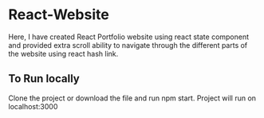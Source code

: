 # React-Website
Here, I have created React Portfolio website using react state component and provided extra scroll ability to navigate through the different parts of the website using react hash link. 

## To Run locally
Clone the project or download the file and run npm start. Project will run on localhost:3000
